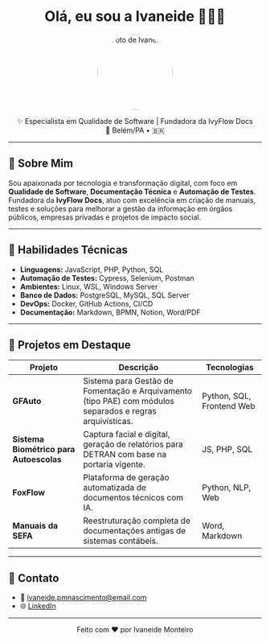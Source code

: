 <h1 align="center">Olá, eu sou a Ivaneide 👩🏽‍💻</h1>

<p align="center">
  <img src="sua_foto.jpg" width="150" style="border-radius: 50%;" alt="Foto de Ivaneide"/>
</p>

<p align="center">
  ✨ Especialista em Qualidade de Software | Fundadora da IvyFlow Docs  
  <br/>
  📍 Belém/PA • 🇧🇷  
</p>

---

## 🧩 Sobre Mim

Sou apaixonada por tecnologia e transformação digital, com foco em **Qualidade de Software**, **Documentação Técnica** e **Automação de Testes**. Fundadora da **IvyFlow Docs**, atuo com excelência em criação de manuais, testes e soluções para melhorar a gestão da informação em órgãos públicos, empresas privadas e projetos de impacto social.

---

## 🚀 Habilidades Técnicas

- **Linguagens:** JavaScript, PHP, Python, SQL
- **Automação de Testes:** Cypress, Selenium, Postman
- **Ambientes:** Linux, WSL, Windows Server
- **Banco de Dados:** PostgreSQL, MySQL, SQL Server
- **DevOps:** Docker, GitHub Actions, CI/CD
- **Documentação:** Markdown, BPMN, Notion, Word/PDF

---

## 📌 Projetos em Destaque

| Projeto | Descrição | Tecnologias |
|--------|-----------|-------------|
| **GFAuto** | Sistema para Gestão de Fomentação e Arquivamento (tipo PAE) com módulos separados e regras arquivísticas. | Python, SQL, Frontend Web |
| **Sistema Biométrico para Autoescolas** | Captura facial e digital, geração de relatórios para DETRAN com base na portaria vigente. | JS, PHP, SQL |
| **FoxFlow** | Plataforma de geração automatizada de documentos técnicos com IA. | Python, NLP, Web |
| **Manuais da SEFA** | Reestruturação completa de documentações antigas de sistemas contábeis. | Word, Markdown |

---

## 💬 Contato

- 📧 ivaneide.pmnascimento@email.com  
- 🌐 [LinkedIn](https://www.linkedin.com/in/ivaneidepmn/) 


---

<p align="center">
  Feito com ❤️ por Ivaneide Monteiro
</p>

